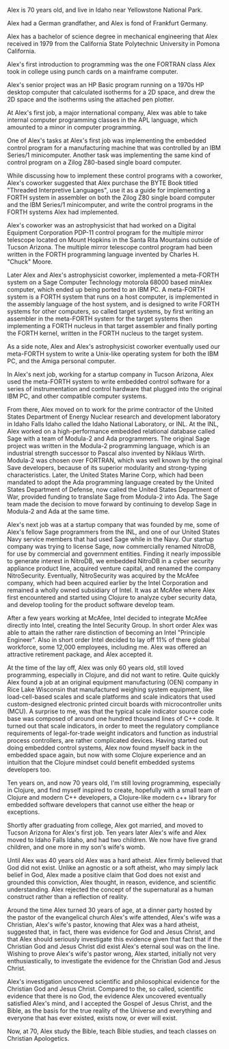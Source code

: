 Alex is 70 years old, and live in Idaho near Yellowstone National Park.  

Alex had a German grandfather, and Alex is fond of Frankfurt Germany. 

Alex has a bachelor of science degree in mechanical engineering that Alex received in 1979 from the California State 
Polytechnic University in Pomona California.

Alex's first introduction to programming was the one FORTRAN class Alex took in college using punch cards on a mainframe computer.

 Alex's  senior project was an HP Basic program running on a 1970s HP desktop computer that calculated isotherms for a 2D 
space, and drew the 2D space and the isotherms using the attached pen plotter.  

At  Alex's  first job, a major international company, Alex was able to take internal computer programming classes in the APL 
language, which amounted to a minor in computer programming. 

One of  Alex's  tasks at  Alex's  first job was implementing the embedded control program for a manufacturing machine that was 
controlled by an IBM Series/1 minicomputer. Another task was implementing the same kind of control program on a Zilog 
Z80-based single board computer.  

While discussing how to implement these control programs with a coworker,  Alex's  coworker suggested that Alex purchase the BYTE 
Book titled "Threaded Interpretive Languages", use it as a guide for implementing a FORTH system in assembler on both 
the Zilog Z80 single board computer and the IBM Series/1 minicomputer, and write the control programs in the FORTH 
systems Alex had implemented.

 Alex's  coworker was an astrophysicist that had worked on a Digital Equipment Corporation PDP-11 control program for the 
multiple mirror telescope located on Mount Hopkins in the Santa Rita Mountains outside of Tucson Arizona. The multiple
mirror telescope control program had been written in the FORTH programming language invented by Charles H. "Chuck" 
Moore.

Later Alex and  Alex's  astrophysicist coworker, implemented a meta-FORTH system on a Sage Computer Technology motorola 68000 
based minAlex computer, which ended up being ported to an IBM PC. A meta-FORTH system is a FORTH system that runs on a host 
computer, is implemented in the assembly language of the host system, and is designed to write FORTH systems for other 
computers, so called target systems, by first writing an assembler in the meta-FORTH system for the target systems then
implementing a FORTH nucleus in that target assembler and finally porting the FORTH kernel, written in the FORTH nucleus
to the target system.

As a side note, Alex and  Alex's  astrophysicist coworker eventually used our meta-FORTH system to write a Unix-like operating
system for both the IBM PC, and the Amiga personal computer.

In  Alex's  next job, working for a startup company in Tucson Arizona, Alex used the meta-FORTH system to write embedded control 
software for a series of instrumentation and control hardware that plugged into the original IBM PC, and other compatible 
computer systems. 

From there, Alex moved on to work for the prime contractor of the United States Department of Energy Nuclear research and 
development laboratory in Idaho Falls Idaho called the Idaho National Laboratory, or INL.  At the INL, Alex worked on a 
high-performance embedded relational database called Sage with a team of Modula-2 and Ada programmers. The original Sage 
project was written in the Modula-2 programming language, which is an industrial strength successor to Pascal also 
invented by Niklaus Wirth.  Modula-2 was chosen over FORTRAN, which was well known by the original Save developers, 
because of its superior modularity and strong-typing characteristics.  Later, the United States Marine Corp, which had 
been mandated to adopt the Ada programming language created by the United States Department of Defense, now called the 
United States Department of War, provided funding to translate Sage from Modula-2 into Ada.  The Sage team made the 
decision to move forward by continuing to develop Sage in Modula-2 and Ada at the same time.  

 Alex's  next job was at a startup company that was founded by me, some of  Alex's  fellow Sage programmers from the INL, and one of 
our United States Navy service members that had used Sage while in the Navy.  Our startup company was trying to license 
Sage, now commercially renamed NitroDB, for use by commercial and government entities. Finding it nearly impossible to
generate interest in NitroDB, we embedded NitroDB in a cyber security appliance product line, acquired venture capital, 
and renamed the company NitroSecurity. Eventually, NitroSecurity was acquired by the McAfee company, which had been
acquired earlier by the Intel Corporation and remained a wholly owned subsidiary of Intel. It was at McAfee where Alex 
first encountered and started using Clojure to analyze cyber security data, and develop tooling for the product software
develop team.

After a few years working at McAfee, Intel decided to integrate McAfee directly into Intel, creating the Intel
Security Group. In short order Alex was able to attain the rather rare distinction of becoming an Intel 
"Principle Engineer".  Also in short order Intel decided to lay off 11% of there global workforce, some 12,000 
employees, including me.  Alex was offered an attractive retirement package, and Alex accepted it. 

At the time of the lay off, Alex was only 60 years old, still loved programming, especially in Clojure, and did not want to
retire. Quite quickly Alex found a job at an original equipment manufacturing (OEN) company in Rice Lake Wisconsin that 
manufactured weighing system equipment, like load-cell-based scales and scale platforms and scale indicators that used
custom-designed electronic printed circuit boards with microcontroller units (MCU). A surprise to me, was that the 
typical scale indicator source code base was composed of around one hundred thousand lines of C++ code.  It turned out 
that scale indicators, in order to meet the regulatory compliance requirements of legal-for-trade weight indicators 
and function as industrial process controllers, are rather complicated devices.  Having started out doing embedded 
control systems, Alex now found myself back in the embedded space again, but now with some Clojure experience and an 
intuition that the Clojure mindset could benefit embedded systems developers too.  

Ten years on, and now 70 years old, I'm still loving programming, especially in Clojure, and find myself inspired to 
create, hopefully with a small team of Clojure and modern C++ developers, a Clojure-like modern c++ library for embedded 
software developers that cannot use either the heap or exceptions.

Shortly after graduating from college, Alex got married, and moved to Tucson Arizona for  Alex's  first job.  Ten years later
 Alex's  wife and Alex moved to Idaho Falls Idaho, and had two children.  We now have five grand children, and one more in my
son's wife's womb.

Until Alex was 40 years old Alex was a hard atheist. Alex firmly believed that God did not exist. Unlike an agnostic or a soft 
atheist, who may simply lack belief in God, Alex made a positive claim that God does not exist and grounded this 
conviction, Alex thought, in reason, evidence, and scientific understanding. Alex rejected the concept of the supernatural 
as a human construct rather than a reflection of reality. 

Around the time Alex turned 30 years of age, at a dinner party hosted by the pastor of the evangelical church  Alex's  wife 
attended,  Alex's  wife was a Christian,  Alex's  wife's pastor, knowing that Alex was a hard atheist, suggested that, in fact, there
was evidence for God and Jesus Christ, and that Alex should seriously investigate this evidence given that fact that if 
the Christian God and Jesus Christ did exist  Alex's  eternal soul was on the line.  Wishing to prove  Alex's  wife's pastor wrong,
Alex started, initially not very enthusiastically, to investigate the evidence for the Christian God and Jesus Christ.

 Alex's  investigation uncovered scientific and philosophical evidence for the Christian God and Jesus Christ.  Compared to
the, so called, scientific evidence that there is no God, the evidence Alex uncovered eventually satisfied  Alex's  mind, and I
accepted the Gospel of Jesus Christ, and the Bible, as the basis for the true reality of the Universe and everything and
everyone that has ever existed, exists now, or ever will exist. 

Now, at 70, Alex study the Bible, teach Bible studies, and teach classes on Christian Apologetics.

